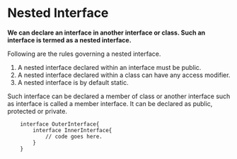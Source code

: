 # Nested Interface

**We can declare an interface in another interface or class. Such an interface is termed as a nested interface.**

Following are the rules governing a nested interface.

1.  A nested interface declared within an interface must be public.
2.  A nested interface declared within a class can have any access modifier.
3.  A nested interface is by default static.

Such interface can be declared a member of class or another interface such as interface is called a member interface. It can be declared as public, protected or private.

        interface OuterInterface{
            interface InnerInterface{
                // code goes here.
            }
        }